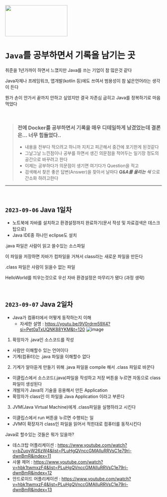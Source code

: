 <img src="https://venturebeat.com/wp-content/uploads/2015/12/oracle-java-e1450723340931.jpg?w=1200&strip=all" width="200" height="100">



# `Java`를 공부하면서 기록을 남기는 곳

취준을 1년가까이 하면서 느꼈지만 Java를 쓰는 기업이 참 많은것 같다

Java자체나 프레임워크, 앱개발(kotlin 등)에도 쓰여서 범용성이 참 넓은언어라는 생각이 든다

뭔가 손이 안가서 끝까지 안하고 싶었지만 결국 자존심 굽히고 Java를 정복하기로 마음먹었다

<br>

>### 전에 Docker를 공부하면서 기록을 매우 디테일하게 남겼었는데 결론은... 너무 힘들었다..
>- 내용을 전부다 적으려고 하니까 지치고 피곤해서 중간에 포기한게 된것같다
>- 그날그날 느낀점이나 공부를 하면서 생긴 의문점을 적어두는 일기장 정도의 공간으로 바꾸려고 한다
>- 이제는 공부하다가 의문점이 생기면 여기다가 Question을 적고
>- 검색해서 찾은 좋은 답변(Answer)을 찾아서 날마다 ___Q&A를 올리는 식___ 으로 간소화 하려고한다

<hr><br>

## `2023-09-06` Java 1일차
- 노트북에 자바를 설치하고 환경설정까지 완료하기(문서 작성 및 자료검색은 데스크탑으로)
- Java IDE중 하나인 eclipse도 설치

.java 파일은 사람이 읽고 쓸수있는 소스파일

이 파일을 저장하면 자바가 컴파일을 거쳐서 class라는 새로운 파일을 만든다

.class 파일은 사람이 읽을수 없는 파일

HelloWorld를 띄우는것으로 우선 자바 환경설정은 마무리가 됐다 (과정 생략)

<br>

## `2023-09-07` Java 2일차
- Java가 컴퓨터에서 어떻게 동작하는지 이해
  - 자세한 설명 : https://youtu.be/9V0rdrm59X4?si=Pet0aTxUQNK88YKM&t=120
![image](https://github.com/sonkeehoon/Java/assets/81700507/f3dc0d98-eb11-4b63-a535-c8bc3c50a886)

1. 확장자가 .java인 소스코드를 작성
  - 사람만 이해할수 있는 언어이다
  - 기계(컴퓨터)는 .java 파일을 이해할수 없다
2. 기계가 알아듣게 만들기 위해 .java 파일을 compile 해서 .class 파일로 바꾼다
- 이클립스에서 소스코드(.java)파일을 작성하고 저장 버튼을 누르면 자동으로 class파일이 생성된다
- 개발자가 Java의 기술을 응용해서 만든 Application
- 확장자가 class인 이 파일을 Java Application 이라고 부른다
3. JVM(Java Virtual Machine)에게 .class파일을 실행하라고 시킨다
- 이클립스에서 run 버튼을 누르면 수행되는 일
- JVM이 확장자가 class인 파일을 읽어서 적힌대로 컴퓨터를 동작시킨다

Java로 할수있는 것들은 뭐가 있을까?
- 데스크탑 어플리케이션 : https://www.youtube.com/watch?v=bZuoyW26zW4&list=PLuHgQVnccGMAIluRRVsC1e79ri-dwnBmR&index=11
- 사물 제어 : https://www.youtube.com/watch?v=hbk1twmxzF4&list=PLuHgQVnccGMAIluRRVsC1e79ri-dwnBmR&index=12
- 안드로이드 어플리케이션 : https://www.youtube.com/watch?v=hbk1twmxzF4&list=PLuHgQVnccGMAIluRRVsC1e79ri-dwnBmR&index=13






